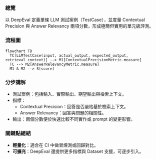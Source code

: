 ### 總覽
以 DeepEval 定義單條 LLM 測試案例（TestCase），並度量 Contextual Precision 與 Answer Relevancy 兩項分數，形成極簡但實用的單元級評測。

### 流程圖
```mermaid
flowchart TD
  TC[LLMTestCase(input, actual_output, expected_output, retrieval_context)] --> M1[ContextualPrecisionMetric.measure]
  TC --> M2[AnswerRelevancyMetric.measure]
  M1 & M2 --> S[score]
```

### 分步講解
- 測試案例：包括輸入、實際輸出、期望輸出與檢索上下文。
- 指標：
  - Contextual Precision：回答是否嚴格基於檢索上下文。
  - Answer Relevancy：回答與問題的相關性。
- 輸出：兩個分數便於快速比較不同實作或 prompt 的變更影響。

### 關鍵點總結
- **輕量化**：適合在 CI 中做冒煙測或回歸對比。
- **可擴充**：DeepEval 還提供更多指標與 Dataset 支援，可逐步引入。


